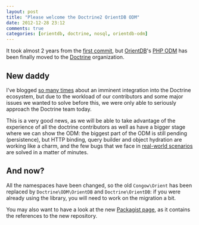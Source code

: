 ```yaml
---
layout: post
title: "Please welcome the Doctrine2 OrientDB ODM"
date: 2012-12-28 23:12
comments: true
categories: [orientdb, doctrine, nosql, orientdb-odm]
---
```


It took almost 2 years from the
[first commit](https://github.com/doctrine/orientdb-odm/commit/65929ec57a2e2cb1f4af034d722e17b5339b9d48),
but [OrientDB](http://www.orientdb.org/)'s [PHP ODM](https://github.com/doctrine/orientdb-odm)
has been finally moved to the
[Doctrine](https://github.com/doctrine/)
organization.

<!-- more -->

## New daddy

I've blogged [so many times](/blog/categories/orientdb/)
about an imminent
integration into the Doctrine ecosystem, but
due to the workload of our contributors and
some major issues we wanted to solve before this,
we were only able to seriously approach the
Doctrine team today.

This is a very good news, as we will be able
to take advantage of the experience of all the
doctrine contributors as well as have a bigger stage
where we can show the ODM: the biggest part of the
ODM is still pending (persistence), but
HTTP binding, query builder and object
hydration are working like a charm, and the few
bugs that we face in [real-world scenarios](https://github.com/odino/sharah)
are solved in a matter of minutes.

## And now?

All the namespaces have been changed, so the old
`Congow\Orient` has been replaced by
`Doctrine\ODM\OrientDB` and `Doctrine\OrientDB`:
if you were already using the library, you will need
to work on the migration a bit.

You may also want to have a look at the new
[Packagist page](https://packagist.org/packages/doctrine/orientdb-odm),
as it contains the references to the new repository.
